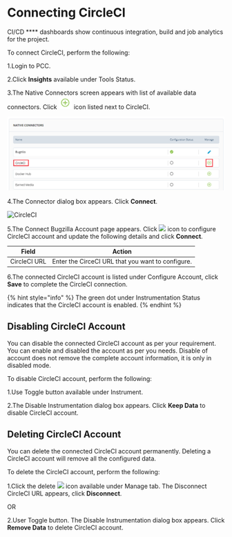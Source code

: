 # Connecting CircleCI

CI/CD **** dashboards show continuous integration, build and job analytics for the project. &#x20;

To connect CircleCI, perform the following:

1.Login to PCC.&#x20;

2.Click **Insights** available under Tools Status.&#x20;

3.The Native Connectors screen appears with list of available data connectors. Click ![](../../../.gitbook/assets/Connect.png) icon listed next to CircleCI.&#x20;

![CircleCI](../../../.gitbook/assets/CricelCI.png)

4.The Connector dialog box appears. Click **Connect**.&#x20;

![CircleCI](../../../.gitbook/assets/Circ\_Connect.png)

5.The Connect Bugzilla Account page appears. Click ![](../../../.gitbook/assets/Con\_Icon.png) icon to configure CircleCI account and update the following details and click **Connect**.

| Field        | Action                                             |
| ------------ | -------------------------------------------------- |
| CircleCI URL | Enter the CirceCI URL that you want to configure.  |

6.The connected CircleCI account is listed under Configure Account, click **Save** to complete the CircleCI connection.&#x20;

{% hint style="info" %}
The green dot under Instrumentation Status indicates that the CircleCI account is enabled.
{% endhint %}

## Disabling CircleCI Account

You can disable the connected CircleCI account as per your requirement. You can enable and disabled the account as per you needs.  Disable of account does not remove the complete account information, it is only in disabled mode.

To disable CircleCI account, perform the following:

1.Use Toggle button available under Instrument.&#x20;

2.The Disable Instrumentation dialog box appears. Click **Keep Data** to disable CircleCI account.&#x20;

## Deleting CircleCI Account&#x20;

You can delete the connected CircleCI account permanently. Deleting a CircleCI account will remove all the configured data.&#x20;

To delete the CircleCI account, perform the following:

1.Click the delete ![](../../../.gitbook/assets/Delete\_Icon.png) icon available under Manage tab. The Disconnect CircleCI URL appears, click **Disconnect**.&#x20;

&#x20;                            OR

2.User Toggle button. The Disable Instrumentation dialog box appears. Click **Remove Data** to delete CircleCI account.&#x20;

